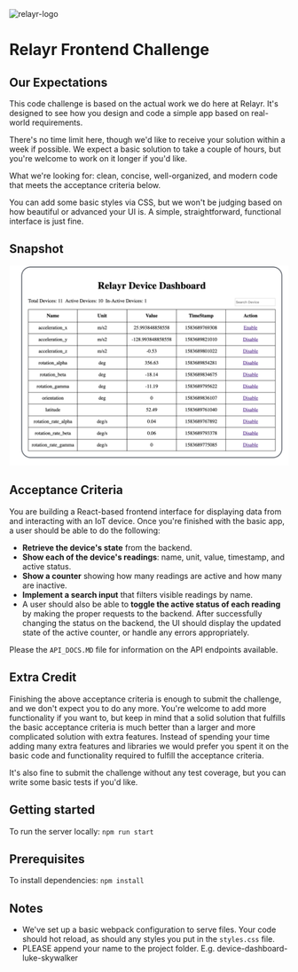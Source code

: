 <img src="https://assets.relayr.io/images/relayr/relayr_logo_transparent.png" alt="relayr-logo" width="300"/>

# Relayr Frontend Challenge

## Our Expectations

This code challenge is based on the actual work we do here at Relayr. It's designed to see how you design and code a simple app based on real-world requirements.

There's no time limit here, though we'd like to receive your solution within a week if possible. We expect a basic solution to take a couple of hours, but you're welcome to work on it longer if you'd like.

What we're looking for: clean, concise, well-organized, and modern code that meets the acceptance criteria below.

You can add some basic styles via CSS, but we won't be judging based on how beautiful or advanced your UI is. A simple, straightforward, functional interface is just fine.

## Snapshot

![Dashboard](./screenshot.png?raw=true)

## Acceptance Criteria

You are building a React-based frontend interface for displaying data from and interacting with an IoT device. Once you're finished with the basic app, a user should be able to do the following:

- **Retrieve the device's state** from the backend.
- **Show each of the device's readings**: name, unit, value, timestamp, and active status.
- **Show a counter** showing how many readings are active and how many are inactive.
- **Implement a search input** that filters visible readings by name.
- A user should also be able to **toggle the active status of each reading** by making the proper requests to the backend. After successfully changing the status on the backend, the UI should display the updated state of the active counter, or handle any errors appropriately.

Please the `API_DOCS.MD` file for information on the API endpoints available.

## Extra Credit

Finishing the above acceptance criteria is enough to submit the challenge, and we don't expect you to do any more. You're welcome to add more functionality if you want to, but keep in mind that a solid solution that fulfills the basic acceptance criteria is much better than a larger and more complicated solution with extra features. Instead of spending your time adding many extra features and libraries we would prefer you spent it on the basic code and functionality required to fulfill the acceptance criteria.

It's also fine to submit the challenge without any test coverage, but you can write some basic tests if you'd like.

## Getting started

To run the server locally: `npm run start`

## Prerequisites

To install dependencies: `npm install`

## Notes

- We've set up a basic webpack configuration to serve files. Your code should hot reload, as should any styles you put in the `styles.css` file.
- PLEASE append your name to the project folder. E.g. device-dashboard-luke-skywalker
